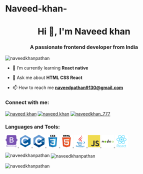# Naveed-khan-
 <h1 align="center">Hi 👋, I'm Naveed khan</h1>
<h3 align="center">A passionate frontend developer from India</h3>

<p align="left"> <img src="https://c.tenor.com/2uyENRmiUt0AAAAC/coding.gifhttps://komarev.com/ghpvc/?username=naveedkhanpathan&label=Profile%20views&color=0e75b6&style=flat" alt="naveedkhanpathan" /> </p>

- 🌱 I’m currently learning **React native**

- 💬 Ask me about **HTML CSS React**

- 📫 How to reach me **naveedpathan9130@gmail.com**

<h3 align="left">Connect with me:</h3>
<p align="left">
<a href="https://linkedin.com/in/naveed khan" target="blank"><img align="center" src="https://raw.githubusercontent.com/rahuldkjain/github-profile-readme-generator/master/src/images/icons/Social/linked-in-alt.svg" alt="naveed khan" height="30" width="40" /></a>
<a href="https://fb.com/naveed khan" target="blank"><img align="center" src="https://raw.githubusercontent.com/rahuldkjain/github-profile-readme-generator/master/src/images/icons/Social/facebook.svg" alt="naveed khan" height="30" width="40" /></a>
<a href="https://instagram.com/naveedkhan_777" target="blank"><img align="center" src="https://raw.githubusercontent.com/rahuldkjain/github-profile-readme-generator/master/src/images/icons/Social/instagram.svg" alt="naveedkhan_777" height="30" width="40" /></a>
</p>

<h3 align="left">Languages and Tools:</h3>
<p align="left"> <a href="https://getbootstrap.com" target="_blank" rel="noreferrer"> <img src="https://raw.githubusercontent.com/devicons/devicon/master/icons/bootstrap/bootstrap-plain-wordmark.svg" alt="bootstrap" width="40" height="40"/> </a> <a href="https://www.cprogramming.com/" target="_blank" rel="noreferrer"> <img src="https://raw.githubusercontent.com/devicons/devicon/master/icons/c/c-original.svg" alt="c" width="40" height="40"/> </a> <a href="https://www.w3schools.com/cpp/" target="_blank" rel="noreferrer"> <img src="https://raw.githubusercontent.com/devicons/devicon/master/icons/cplusplus/cplusplus-original.svg" alt="cplusplus" width="40" height="40"/> </a> <a href="https://www.w3schools.com/css/" target="_blank" rel="noreferrer"> <img src="https://raw.githubusercontent.com/devicons/devicon/master/icons/css3/css3-original-wordmark.svg" alt="css3" width="40" height="40"/> </a> <a href="https://www.w3.org/html/" target="_blank" rel="noreferrer"> <img src="https://raw.githubusercontent.com/devicons/devicon/master/icons/html5/html5-original-wordmark.svg" alt="html5" width="40" height="40"/> </a> <a href="https://www.java.com" target="_blank" rel="noreferrer"> <img src="https://raw.githubusercontent.com/devicons/devicon/master/icons/java/java-original.svg" alt="java" width="40" height="40"/> </a> <a href="https://developer.mozilla.org/en-US/docs/Web/JavaScript" target="_blank" rel="noreferrer"> <img src="https://raw.githubusercontent.com/devicons/devicon/master/icons/javascript/javascript-original.svg" alt="javascript" width="40" height="40"/> </a> <a href="https://nodejs.org" target="_blank" rel="noreferrer"> <img src="https://raw.githubusercontent.com/devicons/devicon/master/icons/nodejs/nodejs-original-wordmark.svg" alt="nodejs" width="40" height="40"/> </a> <a href="https://reactjs.org/" target="_blank" rel="noreferrer"> <img src="https://raw.githubusercontent.com/devicons/devicon/master/icons/react/react-original-wordmark.svg" alt="react" width="40" height="40"/> </a> </p>

<p><img align="left" src="https://github-readme-stats.vercel.app/api/top-langs?username=naveedkhanpathan&show_icons=true&locale=en&layout=compact" alt="naveedkhanpathan" /></p>

<p>&nbsp;<img align="center" src="https://github-readme-stats.vercel.app/api?username=naveedkhanpathan&show_icons=true&locale=en" alt="naveedkhanpathan" /></p>

<p><img align="center" src="https://github-readme-streak-stats.herokuapp.com/?user=naveedkhanpathan&" alt="naveedkhanpathan" /></p>
